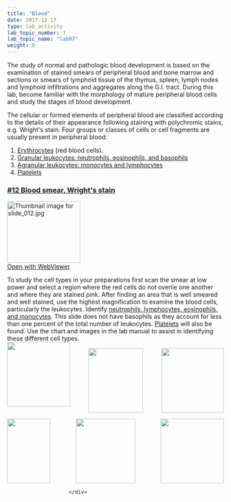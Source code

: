 ```yaml
---
title: "Blood"
date: 2017-12-17
type: lab_activity
lab_topic_number: 7
lab_topic_name: "lab07"
weight: 0
---
```

<div class="entrybody">
						<p>The study of normal and pathologic blood development is based on the examination of stained smears of peripheral blood and bone marrow and sections or smears of lymphoid tissue of the thymus, spleen, lymph nodes and lymphoid infiltrations and aggregates along the <span class="caps">G.I. </span>tract. During this lab, become familiar with the morphology of mature peripheral blood cells and study the stages of blood development.</p>

<p>The cellular or formed elements of peripheral blood are classified according to the details of their appearance following staining with polychromic stains, e.g. Wright's stain. Four groups or classes of cells or cell fragments are usually present in peripheral blood:</p>


<ol>
<li><u>Erythrocytes</u> (red blood cells).</li>
<li><u>Granular leukocytes: neutrophils, eosinophils, and basophils</u></li>
<li><u>Agranular leukocytes: monocytes and lymphocytes</u></li>
<li><u>Platelets</u></li>
</ol>



<h3><u>#12 Blood smear, Wright's stain</u></h3>

<div class="thumbnail"> <a href="http://virtualslides.cumc.columbia.edu/12.svs/view.apml?" target="_blank"><img alt="Thumbnail image for slide_012.jpg" src="/assets/images/slide_012-thumb-170x143-1422.jpg" width="170" height="143" class="mt-image-left"></a><br><a href="http://virtualslides.cumc.columbia.edu/12.svs/view.apml?" target="_blank">Open with WebViewer</a> </div>

To study the cell types in your preparations first scan the smear at low power and select a region where the red cells do not overlie one another and where they are stained pink. After finding an area that is well smeared and well stained, use the highest magnification to examine the blood cells, particularly the leukocytes. Identify <u>neutrophils, lymphocytes, eosinophils, and monocytes</u>. This slide does not have basophils as they account for less than one percent of the total number of leukocytes. <u>Platelets</u> will also be found. Use the chart and images in the lab manual to assist in identifying these different cell types.<br>
<img src="/assets/images/12%20erythrocyte.jpg" style="width:146px; height:150px; float:left;"><div style="text-align: center;"><img src="/assets/images/12%20neutrophil.jpg" style="width:127px; height:150px;"><img src="/assets/images/12%20monocyte.jpg" style="width:145px; height:150px; float:right;"></div>
<p></p>
<img src="/assets/images/12%20platelets.jpg" style="width:100px; height:150px; float: left;"><div style="text-align: center;">
<img src="/assets/images/12%20neutrophil.jpg" style="width:138px; height:150px;"><img src="/assets/images/12%20lymphocte.jpg" style="width:147px; height:150px; float:right;"></div>
						
						
						</div>
